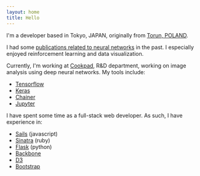 ```yaml
---
layout: home
title: Hello
---
```


I'm a developer based in Tokyo, JAPAN, originally from [Torun, POLAND](http://www.torun.pl/en).

I had some [publications related to neural networks](https://umk.academia.edu/LeszekRybicki) in the past. I especially enjoyed reinforcement learning and data visualization.

Currently, I'm working at [Cookpad](https://info.cookpad.com/), R&D department, working on image analysis using deep neural networks. My tools include:

 - [Tensorflow](https://www.tensorflow.org)
 - [Keras](https://keras.io)
 - [Chainer](http://chainer.org)
 - [Jupyter](http://jupyter.readthedocs.io)

I have spent some time as a full-stack web developer. As such, I have experience in:

 - [Sails](http://sailsjs.org/) (javascript)
 - [Sinatra](http://www.sinatrarb.com/) (ruby)
 - [Flask](http://flask.pocoo.org/) (python)
 - [Backbone](http://backbonejs.org/)
 - [D3](http://d3js.org/)
 - [Bootstrap](http://getbootstrap.com/)
